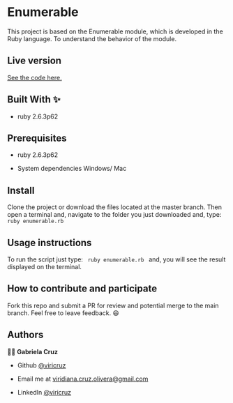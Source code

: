 # Enumerable
This project is based on the Enumerable module, which is developed in the Ruby language. To understand the behavior of the module.

## Live version
[See the code here.](https://repl.it/@ViriCruz/EnumerableModule)

## Built With ✨

- ruby 2.6.3p62

## Prerequisites
* ruby 2.6.3p62

* System dependencies
Windows/ Mac


## Install
Clone the project or download the files located at the master branch. Then open a terminal and, navigate to the folder you just downloaded and, type: <code> ruby enumerable.rb </code>

## Usage instructions
To run the script just type: <code> ruby enumerable.rb </code> and, you will see the result displayed on the terminal.

## How to contribute and participate
Fork this repo and submit a PR for review and potential merge to the main branch. Feel free to leave feedback. :smile:


## Authors

👨‍💻 **Gabriela Cruz**

- Github [@viricruz](https://github.com/ViriCruz/)

- Email me at viridiana.cruz.olivera@gmail.com

- LinkedIn [@viricruz](https://www.linkedin.com/in/viricruz/)
